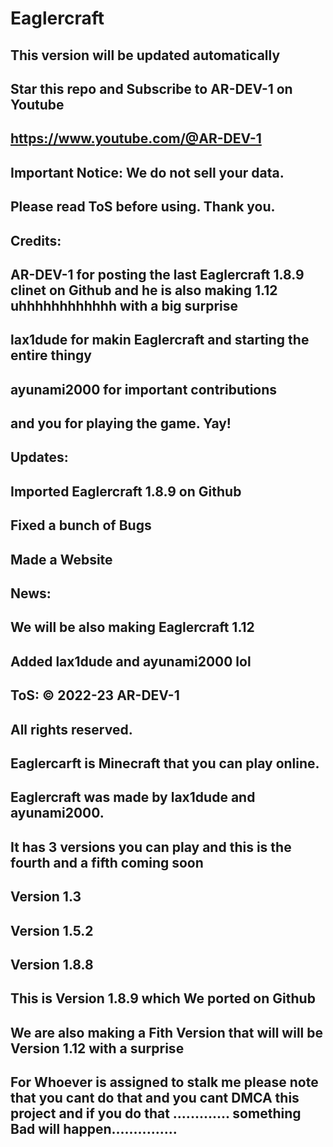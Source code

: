 # Eaglercraft
This version will be updated automatically
-
Star this repo and Subscribe to AR-DEV-1 on Youtube
-----------------------
https://www.youtube.com/@AR-DEV-1
-------------------------------------
Important Notice: We do not sell your data.
-------------------------------------
Please read ToS before using. Thank you.
------------------------------------------
Credits:
-----------------------------------------------
AR-DEV-1 for posting the last Eaglercraft 1.8.9 clinet on Github and he is also making 1.12 uhhhhhhhhhhhh with a big surprise
-
lax1dude for makin Eaglercraft and starting the entire thingy
----
ayunami2000 for important contributions
---
and you for playing the game. Yay!
-
Updates:
-
Imported Eaglercraft 1.8.9 on Github
-
Fixed a bunch of Bugs
-
Made a Website
-
News:
-
We will be also making Eaglercraft 1.12
-
Added lax1dude and ayunami2000 lol
-
ToS:
© 2022-23 AR-DEV-1  
---------------
All rights reserved.
-------------
Eaglercarft is Minecraft that you can play online.
----------------------
Eaglercraft was made by lax1dude and ayunami2000.
------------------------
It has 3 versions you can play and this is the fourth and a fifth coming soon
--------------------------------------
Version 1.3
----------
Version 1.5.2
-----------------
Version 1.8.8
-------------
This is Version 1.8.9 which We ported on Github 
---------------------
We are also making a Fith Version that will will be Version 1.12 with a surprise 
--------------------------------
For Whoever is assigned to stalk me please note that you cant do that and you cant DMCA this project and if you do that ............. something Bad will happen...............
--------------------------------------------------------------------------------------------------------------------------------------------------------------------------------
 
